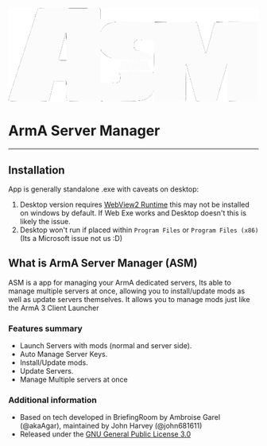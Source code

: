 ![ASM logo](ASMCommonGUI/wwwroot/img/ASM_White.png)

# ArmA Server Manager

----
## Installation
 App is generally standalone .exe with caveats on desktop:
 1. Desktop version requires [WebView2 Runtime](https://go.microsoft.com/fwlink/p/?LinkId=2124703) this may not be installed on windows by default. If Web Exe works and Desktop doesn't this is likely the issue.
 1. Desktop won't run if placed within `Program Files` or `Program Files (x86)` (Its a Microsoft issue not us :D)

## What is ArmA Server Manager (ASM)

ASM is a app for managing your ArmA dedicated servers, Its able to manage multiple servers at once, allowing you to install/update mods as well as update servers themselves. It allows you to manage mods just like the ArmA 3 Client Launcher  

### Features summary

* Launch Servers with mods (normal and server side).
* Auto Manage Server Keys.
* Install/Update mods.
* Update Servers.
* Manage Multiple servers at once



### Additional information

* Based on tech developed in BriefingRoom by Ambroise Garel (@akaAgar), maintained by John Harvey (@john681611)
* Released under the [GNU General Public License 3.0](https://www.gnu.org/licenses/gpl-3.0.en.html)
